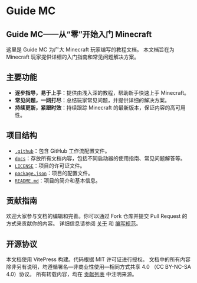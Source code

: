 # Guide MC

## Guide MC——从“零”开始入门 Minecraft

这里是 Guide MC 为广大 Minecraft 玩家编写的教程文档。
本文档旨在为 Minecraft 玩家提供详细的入门指南和常见问题解决方案。

## 主要功能

- **逐步指导，易于上手**：提供由浅入深的教程，帮助新手快速上手 Minecraft。
- **常见问题，一网打尽**：总结玩家常见问题，并提供详细的解决方案。
- **持续更新，紧跟时效**：持续跟踪 Minecraft 的最新版本，保证内容的高可用性。

## 项目结构

- [`.github`](.github)：包含 GitHub 工作流配置文件。
- [`docs`](docs)：存放所有文档内容，包括不同启动器的使用指南、常见问题解答等。
- [`LICENSE`](LICENSE)：项目的许可证文件。
- [`package.json`](package.json)：项目的配置文件。
- [`README.md`](README.md)：项目的简介和基本信息。

## 贡献指南

欢迎大家参与文档的编辑和完善。你可以通过 Fork 仓库并提交 Pull Request 的方式来贡献你的内容。
详细信息请参阅 [关于](docs/About/About.md) 和 [编写规范](docs/About/WriteRule.md)。

## 开源协议

本文档使用 VitePress 构建。代码根据 MIT 许可证进行授权。
文档中的所有内容除非另有说明，均遵循署名—非商业性使用—相同方式共享 4.0 （CC BY-NC-SA 4.0）协议。
所有转载内容，均在 [贡献列表](docs/About/Contributor.md) 中注明来源。
